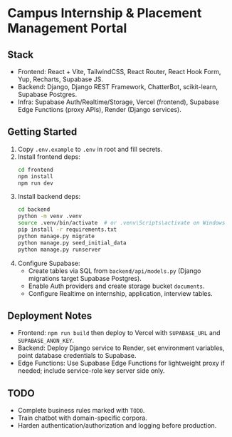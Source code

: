 # Campus Internship & Placement Management Portal

## Stack
- Frontend: React + Vite, TailwindCSS, React Router, React Hook Form, Yup, Recharts, Supabase JS.
- Backend: Django, Django REST Framework, ChatterBot, scikit-learn, Supabase Postgres.
- Infra: Supabase Auth/Realtime/Storage, Vercel (frontend), Supabase Edge Functions (proxy APIs), Render (Django services).

## Getting Started
1. Copy `.env.example` to `.env` in root and fill secrets.
2. Install frontend deps:
   ```bash
   cd frontend
   npm install
   npm run dev
   ```
3. Install backend deps:
   ```bash
   cd backend
   python -m venv .venv
   source .venv/bin/activate  # or .venv\Scripts\activate on Windows
   pip install -r requirements.txt
   python manage.py migrate
   python manage.py seed_initial_data
   python manage.py runserver
   ```
4. Configure Supabase:
   - Create tables via SQL from `backend/api/models.py` (Django migrations target Supabase Postgres).
   - Enable Auth providers and create storage bucket `documents`.
   - Configure Realtime on internship, application, interview tables.

## Deployment Notes
- Frontend: `npm run build` then deploy to Vercel with `SUPABASE_URL` and `SUPABASE_ANON_KEY`.
- Backend: Deploy Django service to Render, set environment variables, point database credentials to Supabase.
- Edge Functions: Use Supabase Edge Functions for lightweight proxy if needed; include service-role key server side only.

## TODO
- Complete business rules marked with `TODO`.
- Train chatbot with domain-specific corpora.
- Harden authentication/authorization and logging before production.
